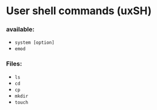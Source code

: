 # User shell commands (uxSH)

### available:
- `system [option]`
- `emod`

### Files:
- `ls`
- `cd`
- `cp`
- `mkdir`
- `touch`


